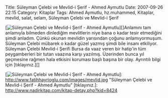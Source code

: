 Title: Süleyman Çelebi ve Mevlid-i Şerif - Ahmed Aymutlu
Date: 2007-09-26 22:15
Category: Kitaplar
Tags: Ahmed Aymutlu, hz.muhammed, Kitaplar, mevlid, salat, selam, Süleyman Çelebi ve Mevlid-i Şerif

[![Süleyman Çelebi ve Mevlid-i Şerif - Ahmed Aymutlu][]][]Anlamını tam
anlamıyla bilmeden dinlediğim mevlitlerin niye bana o kadar tesir
etmediğini şimdi anladım. Çünkü okunan mevlidin yarısından çoğunu
anlamıyormuşum. Süleyman Çelebi mübarek o kadar güzel yazmış şimdi bile
insanı etkiliyor. Süleyman Çelebi Mevlid-i Şerifi Bursa da vaaz veren
bir hatip'in tüm peygamberleri bir tutan vaazına karşı yazılmış.
Üzerinden bunca yıl geçmesine rağmen hala etkisini koruması başlı başına
bir olay. Ayrıntılı bilgi için [tıklayınız.][]

  [Süleyman Çelebi ve Mevlid-i Şerif - Ahmed Aymutlu]: http://www.fatihhayrioglu.com/images/mevlid.kucukresim.jpg
  [![Süleyman Çelebi ve Mevlid-i Şerif - Ahmed Aymutlu][]]: http://www.fatihhayrioglu.com/images/mevlid.jpg
    "Süleyman Çelebi ve Mevlid-i Şerif - Ahmed Aymutlu"
  [tıklayınız.]: http://www.nadirkitap.com/kitap-detay.php?kid=8424
